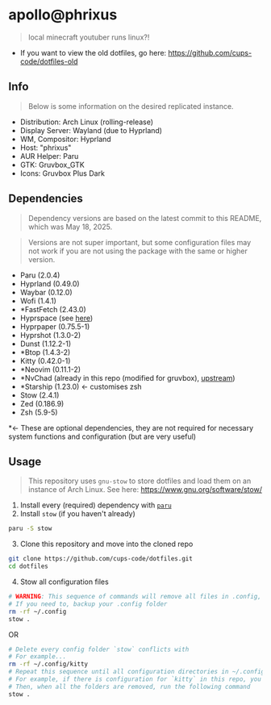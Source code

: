 # apollo@phrixus
> local minecraft youtuber runs linux?!
- If you want to view the old dotfiles, go here: https://github.com/cups-code/dotfiles-old

## Info
> Below is some information on the desired replicated instance.
- Distribution: Arch Linux (rolling-release)
- Display Server: Wayland (due to Hyprland)
- WM, Compositor: Hyprland
- Host: "phrixus"
- AUR Helper: Paru
- GTK: Gruvbox_GTK
- Icons: Gruvbox Plus Dark

## Dependencies
> Dependency versions are based on the latest commit to this README, which was May 18, 2025.

> Versions are not super important, but some configuration files may not work if you are not using the package with the same or higher version.

- Paru (2.0.4)
- Hyprland (0.49.0)
- Waybar (0.12.0)
- Wofi (1.4.1)
- *FastFetch (2.43.0)
- Hyprspace (see [here](https://github.com/KZDKM/Hyprspace))
- Hyprpaper (0.75.5-1)
- Hyprshot (1.3.0-2)
- Dunst (1.12.2-1)
- *Btop (1.4.3-2)
- Kitty (0.42.0-1)
- *Neovim (0.11.1-2)
- *NvChad (already in this repo (modified for gruvbox), [upstream](https://github.com/NvChad/NvChad))
- *Starship (1.23.0) <- customises zsh
- Stow (2.4.1)
- Zed (0.186.9)
- Zsh (5.9-5)

*<- These are optional dependencies, they are not required for necessary system functions and configuration (but are very useful)

## Usage
> This repository uses `gnu-stow` to store dotfiles and load them on an instance of Arch Linux. See here: https://www.gnu.org/software/stow/

1. Install every (required) dependency with [`paru`](https://github.com/Morganamilo/paru)
2. Install `stow` (if you haven't already)
```sh
paru -S stow
```
3. Clone this repository and move into the cloned repo
```sh
git clone https://github.com/cups-code/dotfiles.git
cd dotfiles
```
4. Stow all configuration files
```sh
# WARNING: This sequence of commands will remove all files in .config, please proceed with caution
# If you need to, backup your .config folder
rm -rf ~/.config
stow .
```
OR
```sh
# Delete every config folder `stow` conflicts with
# For example...
rm -rf ~/.config/kitty
# Repeat this sequence until all configuration directories in ~/.config that can be overriden by this repo are removed
# For example, if there is configuration for `kitty` in this repo, you delete `~/.config/kitty`
# Then, when all the folders are removed, run the following command
stow .
```
